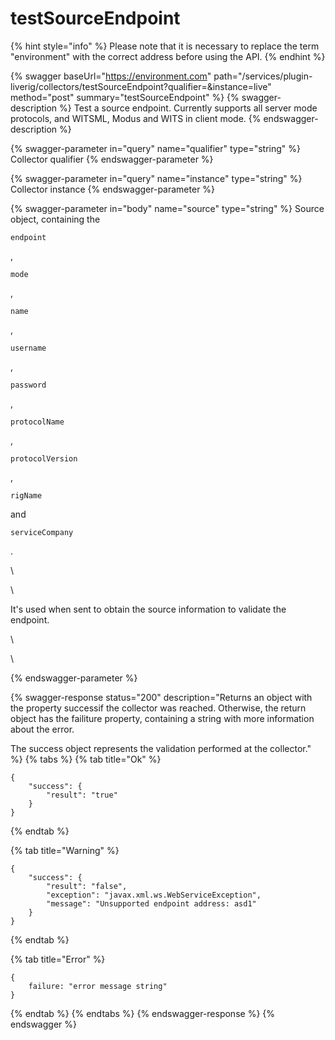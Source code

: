 # testSourceEndpoint

{% hint style="info" %}
Please note that it is necessary to replace the term "environment" with the correct address before using the API.
{% endhint %}

{% swagger baseUrl="https://environment.com" path="/services/plugin-liverig/collectors/testSourceEndpoint?qualifier=&instance=live" method="post" summary="testSourceEndpoint" %}
{% swagger-description %}
Test a source endpoint. Currently supports all server mode protocols, and WITSML, Modus and WITS in client mode.
{% endswagger-description %}

{% swagger-parameter in="query" name="qualifier" type="string" %}
Collector qualifier
{% endswagger-parameter %}

{% swagger-parameter in="query" name="instance" type="string" %}
Collector instance
{% endswagger-parameter %}

{% swagger-parameter in="body" name="source" type="string" %}
Source object, containing the 

`endpoint`

, 

`mode`

, 

`name`

, 

`username`

, 

`password`

, 

`protocolName`

, 

`protocolVersion`

, 

`rigName`

 and 

`serviceCompany`

.

\




\


It's used when sent to obtain the source information to validate the endpoint.

\




\



{% endswagger-parameter %}

{% swagger-response status="200" description="Returns an object with the property successif the collector was reached. Otherwise, the return object has the failiture property, containing a string with more information about the error.

The success object represents the validation performed at the collector." %}
{% tabs %}
{% tab title="Ok" %}
```
{
    "success": {
        "result": "true"
    }
}
```
{% endtab %}

{% tab title="Warning" %}
```
{
    "success": {
        "result": "false",
        "exception": "javax.xml.ws.WebServiceException",
        "message": "Unsupported endpoint address: asd1"
    }
}
```
{% endtab %}

{% tab title="Error" %}
```
{
    failure: "error message string"
}
```
{% endtab %}
{% endtabs %}
{% endswagger-response %}
{% endswagger %}

